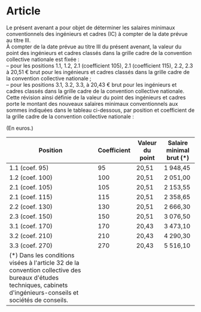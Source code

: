 # Article

  
Le présent avenant a pour objet de déterminer les salaires minimaux conventionnels des ingénieurs et cadres (IC) à compter de la date prévue au titre III.  
À compter de la date prévue au titre III du présent avenant, la valeur du point des ingénieurs et cadres classés dans la grille cadre de la convention collective nationale est fixée :  
– pour les positions 1.1, 1.2, 2.1 (coefficient 105), 2.1 (coefficient 115), 2.2, 2.3 à 20,51 € brut pour les ingénieurs et cadres classés dans la grille cadre de la convention collective nationale ;  
– pour les positions 3.1, 3.2, 3.3, à 20,43 € brut pour les ingénieurs et cadres classés dans la grille cadre de la convention collective nationale.  
Cette révision ainsi définie de la valeur du point des ingénieurs et cadres porte le montant des nouveaux salaires minimaux conventionnels aux sommes indiquées dans le tableau ci-dessous, par position et coefficient de la grille cadre de la convention collective nationale :

  
(En euros.)



| Position | Coefficient | Valeur du point | Salaire minimal brut (\*) |
| --- | --- | --- | --- |
| 1.1 (coef. 95) | 95 | 20,51 | 1 948,45 |
| 1.2 (coef. 100) | 100 | 20,51 | 2 051,00 |
| 2.1 (coef. 105) | 105 | 20,51 | 2 153,55 |
| 2.1 (coef. 115) | 115 | 20,51 | 2 358,65 |
| 2.2 (coef. 130) | 130 | 20,51 | 2 666,30 |
| 2.3 (coef. 150) | 150 | 20,51 | 3 076,50 |
| 3.1 (coef. 170) | 170 | 20,43 | 3 473,10 |
| 3.2 (coef. 210) | 210 | 20,43 | 4 290,30 |
| 3.3 (coef. 270) | 270 | 20,43 | 5 516,10 |
| (\*) Dans les conditions visées à l'article 32 de la convention collective des bureaux d'études techniques, cabinets d'ingénieurs-conseils et sociétés de conseils. |

